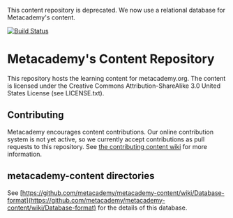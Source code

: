 This content repository is deprecated. We now use a relational database for Metacademy's content.

[![Build Status](https://travis-ci.org/metacademy/metacademy-content.png)](https://travis-ci.org/metacademy/metacademy-content)

Metacademy's Content Repository
============

This repository hosts the learning content for metacademy.org. The content is licensed under the Creative Commons Attribution-ShareAlike 3.0 United States License (see LICENSE.txt). 

## Contributing
Metacademy encourages content contributions. Our online contribution system is not yet active, so we currently accept contributions as pull requests to this repository. See [the contributing content wiki](https://github.com/metacademy/metacademy-content/wiki/Contributing-Content) for more information.

## metacademy-content directories

See [https://github.com/metacademy/metacademy-content/wiki/Database-format](https://github.com/metacademy/metacademy-content/wiki/Database-format) for the details of this database.



